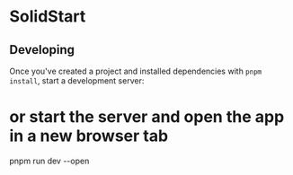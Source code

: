 # SolidStart

## Developing

Once you've created a project and installed dependencies with `pnpm install`, start a development server:


# or start the server and open the app in a new browser tab
pnpm run dev --open
```
